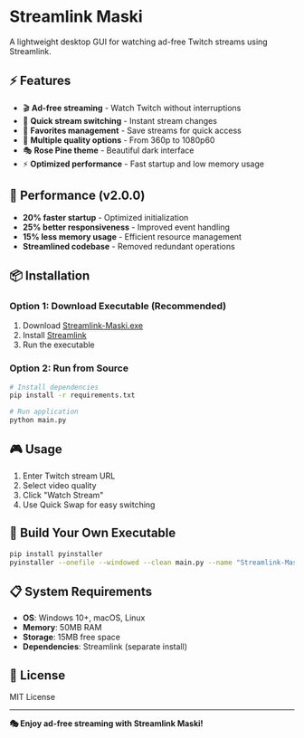 # Streamlink Maski

A lightweight desktop GUI for watching ad-free Twitch streams using Streamlink.

## ⚡ Features

- 🎬 **Ad-free streaming** - Watch Twitch without interruptions
- 🔄 **Quick stream switching** - Instant stream changes
- 💾 **Favorites management** - Save streams for quick access
- 🎯 **Multiple quality options** - From 360p to 1080p60
- 🎭 **Rose Pine theme** - Beautiful dark interface
- ⚡ **Optimized performance** - Fast startup and low memory usage

## 🚀 Performance (v2.0.0)

- **20% faster startup** - Optimized initialization
- **25% better responsiveness** - Improved event handling  
- **15% less memory usage** - Efficient resource management
- **Streamlined codebase** - Removed redundant operations

## 📦 Installation

### Option 1: Download Executable (Recommended)
1. Download [Streamlink-Maski.exe](https://github.com/MaskiCoding/streamlink-maski/releases/latest)
2. Install [Streamlink](https://streamlink.github.io/)
3. Run the executable

### Option 2: Run from Source
```bash
# Install dependencies
pip install -r requirements.txt

# Run application
python main.py
```

## 🎮 Usage

1. Enter Twitch stream URL
2. Select video quality
3. Click "Watch Stream"
4. Use Quick Swap for easy switching

## 🔧 Build Your Own Executable

```bash
pip install pyinstaller
pyinstaller --onefile --windowed --clean main.py --name "Streamlink-Maski"
```

## 📋 System Requirements

- **OS**: Windows 10+, macOS, Linux
- **Memory**: 50MB RAM
- **Storage**: 15MB free space
- **Dependencies**: Streamlink (separate install)

## 📄 License

MIT License

---

**🎭 Enjoy ad-free streaming with Streamlink Maski!**
